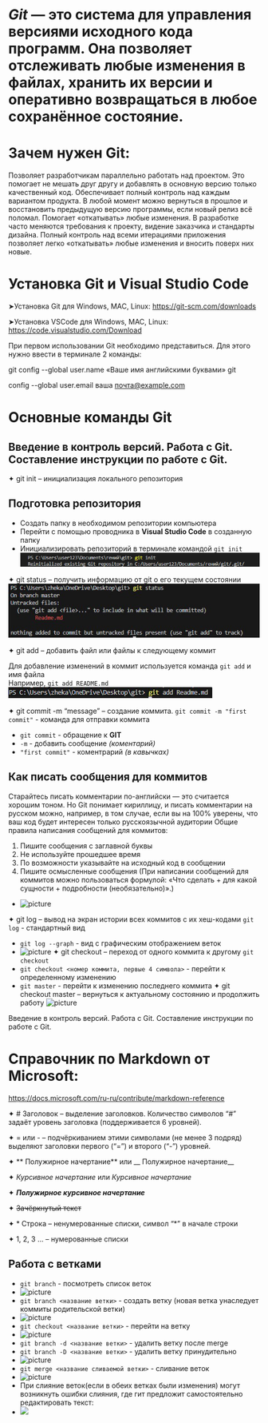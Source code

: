 # *Git* — это система для управления версиями исходного кода программ. Она позволяет отслеживать любые изменения в файлах, хранить их версии и оперативно возвращаться в любое сохранённое состояние.

# **Зачем нужен Git**:

Позволяет разработчикам параллельно работать над проектом. Это помогает не мешать друг другу и добавлять в основную версию только качественный код. 
Обеспечивает полный контроль над каждым вариантом продукта. В любой момент можно вернуться в прошлое и восстановить предыдущую версию программы, если новый релиз всё поломал. 
Помогает «откатывать» любые изменения. В разработке часто меняются требования к проекту, видение заказчика и стандарты дизайна. Полный контроль над всеми итерациями приложения позволяет легко «откатывать» любые изменения и вносить поверх них новые.

# Установка Git и Visual Studio Code

➤Установка Git для Windows, MAC, Linux: https://git-scm.com/downloads

➤Установка VSCode для Windows, MAC, Linux: https://code.visualstudio.com/Download

При первом использовании Git необходимо представиться. Для
этого нужно ввести в терминале 2 команды:

git config --global user.name «Ваше имя английскими буквами» git

config --global user.email ваша почта@example.com

# Основные команды Git
## Введение в контроль версий. Работа с Git. Составление инструкции по работе с Git.
✦ git init – инициализация локального репозитория 
## Подготовка репозитория
* Создать папку в необходимом репозитории компьютера
* Перейти с помощью проводника в **Visual Studio Code** в созданную папку
* Инициализировать репозиторий в терминале командой ```git init```
  ![Изображение](https://github.com/Genius1107/Readme/blob/main/Screenshots/1%20(1).png)


✦ git status – получить информацию от git о его текущем состоянии
![Изображение](https://github.com/Genius1107/Readme/blob/main/Screenshots/5404576886266392974.jpg)

✦ git add – добавить файл или файлы к следующему коммит

Для добавление изменений в коммит используется команда ```git add``` и имя файла<br>
Например, ```git add README.md```
![Picture](https://github.com/Genius1107/Readme/blob/main/Screenshots/git%20add.jpg)


✦ git commit -m “message” – создание коммита.
```git commit -m "first commit"``` - команда для отправки коммита<br>
* ```git commit``` - обращение к **GIT**
* ```-m``` - добавить сообщение *(коментарий)*
* ```"first commit"``` - коментрарий *(в кавычках)*
## Как писать сообщения для коммитов
Старайтесь писать комментарии по-английски — это считается хорошим тоном. Но Git
понимает кириллицу, и писать комментарии на русском можно, например, в том случае,
если вы на 100% уверены, что ваш код будет интересен только русскоязычной аудитории
Общие правила написания сообщений
для коммитов:
1. Пишите сообщения с заглавной буквы
2. Не используйте прошедшее время
3. По возможности указывайте на исходный код в сообщении
4. Пишите осмысленные сообщения (При написании сообщений для коммитов можно пользоваться формулой:
«Что сделать + для какой сущности + подробности (необязательно)».)

* ![picture](https://github.com/Genius1107/Readme/blob/main/Screenshots/gitvommit.jpg)

✦ git log – вывод на экран истории всех коммитов с их хеш-кодами
```git log``` - стандартный вид
* ```git log --graph``` - вид с графическим отображением веток
* ![picture](https://github.com/Genius1107/Readme/blob/main/Screenshots/git%20log.jpg)
✦ git checkout – переход от одного коммита к другому
 ```git checkout```
* ```git checkout <номер коммита, первые 4 символа>``` - перейти к определенному изменению
* ```git master``` - перейти к изменению последнего коммита
✦ git checkout master – вернуться к актуальному состоянию и продолжить работу
![picture](https://github.com/Genius1107/Readme/blob/main/Screenshots/git%20checout.jpg)

Введение в контроль версий. Работа с Git. Составление инструкции по работе с Git.

# **Справочник по Markdown от Microsoft:**
https://docs.microsoft.com/ru-ru/contribute/markdown-reference

✦ # Заголовок – выделение заголовков. Количество символов “#” задаёт уровень заголовка
(поддерживается 6 уровней).

✦ = или - – подчёркиванием этими символами (не менее 3 подряд) выделяют заголовки первого
(“=”) и второго (“-”) уровней.

✦ ** Полужирное начертание** или __ Полужирное начертание__

✦ *Курсивное начертание* или _Курсивное начертание_

✦ ***Полужирное курсивное начертание***

✦ ~~Зачёркнутый текст~~

✦ * Строка – ненумерованные списки, символ “*” в начале строки

✦ 1, 2, 3 … – нумерованные списки

## Работа с ветками
* ```git branch``` - посмотреть список веток
* ![picture](https://github.com/Genius1107/Readme/blob/main/Screenshots/git%20branch.jpg)
* ```git branch <название ветки>``` - создать ветку (новая ветка унаследует коммиты родительской ветки)
* ![picture](https://github.com/Genius1107/Readme/blob/main/Screenshots/image%20(2).png)
* ```git checkout <название ветки>``` - перейти на ветку
* ![picture](https://github.com/Genius1107/Readme/blob/main/Screenshots/git%20checout.jpg)
* ```git branch -d <название ветки>``` - удалить ветку после merge
* ```git branch -D <название ветки>``` - удалить ветку принудительно
* ![picture](https://github.com/Genius1107/Readme/blob/main/Screenshots/git%20branch%20-D.jpg)
* ```git merge <название сливаемой ветки>``` - сливание веток
* ![picture](https://github.com/Genius1107/Readme/blob/main/Screenshots/git%20merge.jpg)
* При слияние веток(если в обеих ветках были изменения) могут возникнуть ошибки слияния, где гит предложит самостоятельно редактировать текст:
* ![](https://github.com/Genius1107/Readme/blob/main/Screenshots/%D0%BE%D1%88%D0%B8%D0%B1%D0%BA%D0%B0.jpg)
